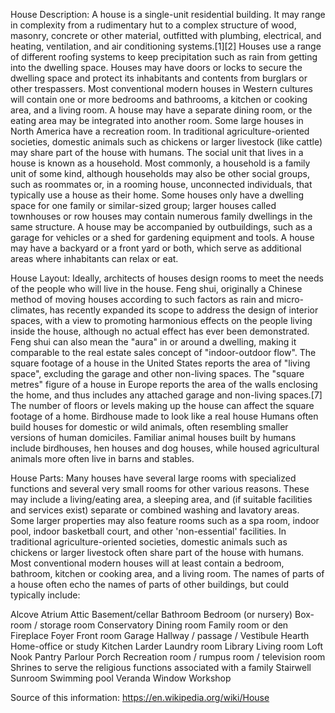 House Description:
A house is a single-unit residential building. It may range in complexity from a rudimentary hut to a complex structure of wood, masonry, concrete or other material, outfitted with plumbing, electrical, and heating, ventilation, and air conditioning systems.[1][2] Houses use a range of different roofing systems to keep precipitation such as rain from getting into the dwelling space. Houses may have doors or locks to secure the dwelling space and protect its inhabitants and contents from burglars or other trespassers. Most conventional modern houses in Western cultures will contain one or more bedrooms and bathrooms, a kitchen or cooking area, and a living room. A house may have a separate dining room, or the eating area may be integrated into another room. Some large houses in North America have a recreation room. In traditional agriculture-oriented societies, domestic animals such as chickens or larger livestock (like cattle) may share part of the house with humans.
The social unit that lives in a house is known as a household. Most commonly, a household is a family unit of some kind, although households may also be other social groups, such as roommates or, in a rooming house, unconnected individuals, that typically use a house as their home. Some houses only have a dwelling space for one family or similar-sized group; larger houses called townhouses or row houses may contain numerous family dwellings in the same structure. A house may be accompanied by outbuildings, such as a garage for vehicles or a shed for gardening equipment and tools. A house may have a backyard or a front yard or both, which serve as additional areas where inhabitants can relax or eat.

House Layout:
Ideally, architects of houses design rooms to meet the needs of the people who will live in the house. Feng shui, originally a Chinese method of moving houses according to such factors as rain and micro-climates, has recently expanded its scope to address the design of interior spaces, with a view to promoting harmonious effects on the people living inside the house, although no actual effect has ever been demonstrated. Feng shui can also mean the "aura" in or around a dwelling, making it comparable to the real estate sales concept of "indoor-outdoor flow".
The square footage of a house in the United States reports the area of "living space", excluding the garage and other non-living spaces. The "square metres" figure of a house in Europe reports the area of the walls enclosing the home, and thus includes any attached garage and non-living spaces.[7] The number of floors or levels making up the house can affect the square footage of a home.
Birdhouse made to look like a real house
Humans often build houses for domestic or wild animals, often resembling smaller versions of human domiciles. Familiar animal houses built by humans include birdhouses, hen houses and dog houses, while housed agricultural animals more often live in barns and stables.

House Parts:
Many houses have several large rooms with specialized functions and several very small rooms for other various reasons. These may include a living/eating area, a sleeping area, and (if suitable facilities and services exist) separate or combined washing and lavatory areas. Some larger properties may also feature rooms such as a spa room, indoor pool, indoor basketball court, and other 'non-essential' facilities. In traditional agriculture-oriented societies, domestic animals such as chickens or larger livestock often share part of the house with humans. Most conventional modern houses will at least contain a bedroom, bathroom, kitchen or cooking area, and a living room. The names of parts of a house often echo the names of parts of other buildings, but could typically include:

Alcove
Atrium
Attic
Basement/cellar
Bathroom
Bedroom (or nursery)
Box-room / storage room
Conservatory
Dining room
Family room or den
Fireplace
Foyer
Front room
Garage
Hallway / passage / Vestibule
Hearth
Home-office or study
Kitchen
Larder
Laundry room
Library
Living room
Loft
Nook
Pantry
Parlour
Porch
Recreation room / rumpus room / television room
Shrines to serve the religious functions associated with a family
Stairwell
Sunroom
Swimming pool
Veranda
Window
Workshop

Source of this information: https://en.wikipedia.org/wiki/House
